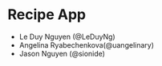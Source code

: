# Recipe App
- Le Duy Nguyen (@LeDuyNg)
-  Angelina Ryabechenkova(@uangelinary)
- Jason Nguyen (@sionide)
